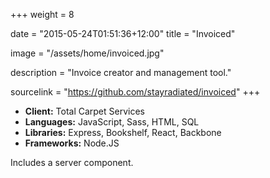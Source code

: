 +++
weight = 8

date = "2015-05-24T01:51:36+12:00"
title = "Invoiced"

image = "/assets/home/invoiced.jpg"

description = "Invoice creator and management tool."

sourcelink = "https://github.com/stayradiated/invoiced"
+++

- **Client:** Total Carpet Services
- **Languages:** JavaScript, Sass, HTML, SQL
- **Libraries:** Express, Bookshelf, React, Backbone
- **Frameworks:** Node.JS

Includes a server component.
